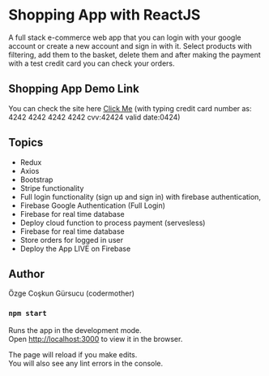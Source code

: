 # Shopping App with ReactJS

A full stack e-commerce web app that you can login with your google account or create a new account and sign in with it. Select products with filtering, add them to the basket, delete them and after making the payment with a test credit card you can check your orders.

## Shopping App Demo Link

You can check the site here
[Click Me](https://shopping-app-v10.web.app/)
(with typing credit card number as: 4242 4242 4242 4242 cvv:42424 valid date:0424)

## Topics

- Redux
- Axios
- Bootstrap
- Stripe functionality
- Full login functionality (sign up and sign in) with firebase authentication,
- Firebase Google Authentication (Full Login)
- Firebase for real time database
- Deploy cloud function to process payment (servesless)
- Firebase for real time database
- Store orders for logged in user
- Deploy the App LIVE on Firebase


## Author

Özge Coşkun Gürsucu (codermother)

### `npm start`

Runs the app in the development mode.\
Open [http://localhost:3000](http://localhost:3000) to view it in the browser.

The page will reload if you make edits.\
You will also see any lint errors in the console.
